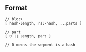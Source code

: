 

## Format

```
// block
[ hash-length, rsl-hash, ...parts ]

// part
[ 0 || length, part ]

// 0 means the segment is a hash

```
